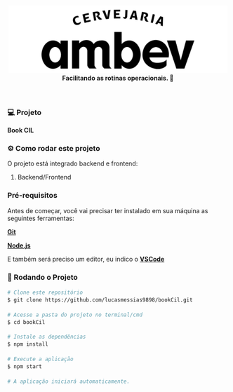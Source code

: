 <h4 align="center">
  <img src=".github/ambev-logo.png" width="500px" /><br>
 <b>Facilitando as rotinas operacionais.</b> 🔧
</h4>

<br>

### 💻 Projeto

<b>Book CIL</b> 

### ⚙ Como rodar este projeto

O projeto está integrado backend e frontend:

1. Backend/Frontend

### Pré-requisitos

Antes de começar, você vai precisar ter instalado em sua máquina as seguintes ferramentas:

<b>[Git](https://git-scm.com)</b>

<b>[Node.js](https://nodejs.org/en/)</b>

E também será preciso um editor, eu indico o <b>[VSCode](https://code.visualstudio.com/)</b>

### 🧭 Rodando o Projeto

```bash
# Clone este repositório
$ git clone https://github.com/lucasmessias9898/bookCil.git

# Acesse a pasta do projeto no terminal/cmd
$ cd bookCil

# Instale as dependências
$ npm install 

# Execute a aplicação 
$ npm start

# A aplicação iniciará automaticamente. 
```